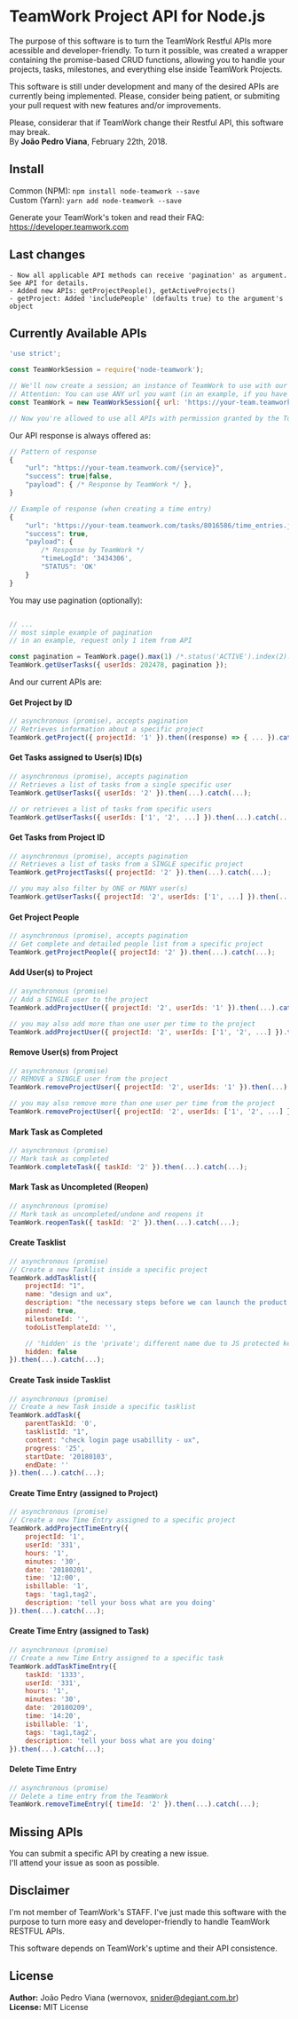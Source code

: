 # TeamWork Project API for Node.js

The purpose of this software is to turn the TeamWork Restful APIs more acessible and developer-friendly. To turn it possible, was created a wrapper containing the promise-based CRUD functions, allowing you to handle your projects, tasks, milestones, and everything else inside TeamWork Projects.  
  
This software is still under development and many of the desired APIs are currently being implemented. Please, consider being patient, or submiting your pull request with new features and/or improvements.  
  
Please, considerar that if TeamWork change their Restful API, this software may break.  
By **João Pedro Viana**, February 22th, 2018.

## Install

Common (NPM): `npm install node-teamwork --save`  
Custom (Yarn): `yarn add node-teamwork --save`
  
Generate your TeamWork's token and read their FAQ: https://developer.teamwork.com

## Last changes
```
- Now all applicable API methods can receive 'pagination' as argument. See API for details.
- Added new APIs: getProjectPeople(), getActiveProjects()
- getProject: Added 'includePeople' (defaults true) to the argument's object
```

## Currently Available APIs

```javascript
'use strict';

const TeamWorkSession = require('node-teamwork');

// We'll now create a session; an instance of TeamWork to use with our APi.
// Attention: You can use ANY url you want (in an example, if you have a dedicated teamwork domain name).
const TeamWork = new TeamWorkSession({ url: 'https://your-team.teamwork.com', token: 'your account token'});

// Now you're allowed to use all APIs with permission granted by the Token.

```

Our API response is always offered as:
```javascript
// Pattern of response
{
    "url": "https://your-team.teamwork.com/{service}",
    "success": true|false,
    "payload": { /* Response by TeamWork */ },
}

// Example of response (when creating a time entry)
{
    "url": 'https://your-team.teamwork.com/tasks/8016586/time_entries.json',
    "success": true,
    "payload": { 
        /* Response by TeamWork */
        "timeLogId": '3434306',
        "STATUS": 'OK'
    }
}
```

You may use pagination (optionally):
```javascript

// ...
// most simple example of pagination
// in an example, request only 1 item from API

const pagination = TeamWork.page().max(1) /*.status('ACTIVE').index(2)...(...)*/ ;
TeamWork.getUserTasks({ userIds: 202478, pagination });

```

And our current APIs are:

#### Get Project by ID
```javascript
// asynchronous (promise), accepts pagination
// Retrieves information about a specific project
TeamWork.getProject({ projectId: '1' }).then((response) => { ... }).catch((error) => { ... });
```

#### Get Tasks assigned to User(s) ID(s)
```javascript
// asynchronous (promise), accepts pagination
// Retrieves a list of tasks from a single specific user
TeamWork.getUserTasks({ userIds: '2' }).then(...).catch(...);

// or retrieves a list of tasks from specific users
TeamWork.getUserTasks({ userIds: ['1', '2', ...] }).then(...).catch(...);

```

#### Get Tasks from Project ID
```javascript
// asynchronous (promise), accepts pagination
// Retrieves a list of tasks from a SINGLE specific project
TeamWork.getProjectTasks({ projectId: '2' }).then(...).catch(...);

// you may also filter by ONE or MANY user(s)
TeamWork.getUserTasks({ projectId: '2', userIds: ['1', ...] }).then(...).catch(...);

```

#### Get Project People
```javascript
// asynchronous (promise), accepts pagination
// Get complete and detailed people list from a specific project
TeamWork.getProjectPeople({ projectId: '2' }).then(...).catch(...);

```

#### Add User(s) to Project
```javascript
// asynchronous (promise)
// Add a SINGLE user to the project
TeamWork.addProjectUser({ projectId: '2', userIds: '1' }).then(...).catch(...);

// you may also add more than one user per time to the project
TeamWork.addProjectUser({ projectId: '2', userIds: ['1', '2', ...] }).then(...).catch(...);

```

#### Remove User(s) from Project
```javascript
// asynchronous (promise)
// REMOVE a SINGLE user from the project
TeamWork.removeProjectUser({ projectId: '2', userIds: '1' }).then(...).catch(...);

// you may also remove more than one user per time from the project
TeamWork.removeProjectUser({ projectId: '2', userIds: ['1', '2', ...] }).then(...).catch(...);

```

#### Mark Task as Completed
```javascript
// asynchronous (promise)
// Mark task as completed
TeamWork.completeTask({ taskId: '2' }).then(...).catch(...);

```

#### Mark Task as Uncompleted (Reopen)
```javascript
// asynchronous (promise)
// Mark task as uncompleted/undone and reopens it
TeamWork.reopenTask({ taskId: '2' }).then(...).catch(...);

```

#### Create Tasklist
```javascript
// asynchronous (promise)
// Create a new Tasklist inside a specific project
TeamWork.addTasklist({ 
    projectId: "1",
    name: "design and ux",
    description: "the necessary steps before we can launch the product design and ux",
    pinned: true,
    milestoneId: '',
    todoListTemplateId: '',

    // 'hidden' is the 'private'; different name due to JS protected keyword
    hidden: false
}).then(...).catch(...);

```

#### Create Task inside Tasklist
```javascript
// asynchronous (promise)
// Create a new Task inside a specific tasklist
TeamWork.addTask({ 
    parentTaskId: '0',
    tasklistId: "1",
    content: "check login page usabillity - ux",
    progress: '25',
    startDate: '20180103',
    endDate: ''
}).then(...).catch(...);

```

#### Create Time Entry (assigned to Project)
```javascript
// asynchronous (promise)
// Create a new Time Entry assigned to a specific project
TeamWork.addProjectTimeEntry({ 
    projectId: '1',
    userId: '331',
    hours: '1',
    minutes: '30',
    date: '20180201',
    time: '12:00',
    isbillable: '1',
    tags: 'tag1,tag2',
    description: 'tell your boss what are you doing'
}).then(...).catch(...);

```

#### Create Time Entry (assigned to Task)
```javascript
// asynchronous (promise)
// Create a new Time Entry assigned to a specific task
TeamWork.addTaskTimeEntry({ 
    taskId: '1333',
    userId: '331',
    hours: '1',
    minutes: '30',
    date: '20180209',
    time: '14:20',
    isbillable: '1',
    tags: 'tag1,tag2',
    description: 'tell your boss what are you doing'
}).then(...).catch(...);

```

#### Delete Time Entry
```javascript
// asynchronous (promise)
// Delete a time entry from the TeamWork
TeamWork.removeTimeEntry({ timeId: '2' }).then(...).catch(...);

```

## Missing APIs
You can submit a specific API by creating a new issue.  
I'll attend your issue as soon as possible.

## Disclaimer

I'm not member of TeamWork's STAFF. I've just made this software with the purpose to turn more easy and developer-friendly to handle TeamWork RESTFUL APIs.  
  
This software depends on TeamWork's uptime and their API consistence.

## License

**Author:** João Pedro Viana (wernovox, snider@degiant.com.br)  
**License:** MIT License
